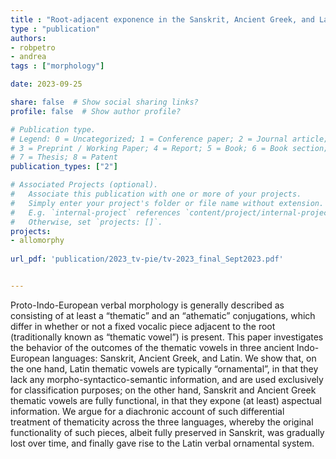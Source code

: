 ```yaml
---
title : "Root-adjacent exponence in the Sanskrit, Ancient Greek, and Latin verbal systems"
type : "publication"
authors:
- robpetro
- andrea
tags : ["morphology"]

date: 2023-09-25

share: false  # Show social sharing links?
profile: false  # Show author profile?

# Publication type.
# Legend: 0 = Uncategorized; 1 = Conference paper; 2 = Journal article;
# 3 = Preprint / Working Paper; 4 = Report; 5 = Book; 6 = Book section;
# 7 = Thesis; 8 = Patent
publication_types: ["2"]

# Associated Projects (optional).
#   Associate this publication with one or more of your projects.
#   Simply enter your project's folder or file name without extension.
#   E.g. `internal-project` references `content/project/internal-project/index.md`.
#   Otherwise, set `projects: []`.
projects:
- allomorphy
  
url_pdf: 'publication/2023_tv-pie/tv-2023_final_Sept2023.pdf'


---
```


Proto-Indo-European verbal morphology is generally described as consisting of at least a
“thematic” and an “athematic” conjugations, which differ in whether or not a fixed vocalic piece
adjacent to the root (traditionally known as “thematic vowel”) is present. This paper investigates
the behavior of the outcomes of the thematic vowels in three ancient Indo-European languages:
Sanskrit, Ancient Greek, and Latin. We show that, on the one hand, Latin thematic vowels are
typically “ornamental”, in that they lack any morpho-syntactico-semantic information, and are
used exclusively for classification purposes; on the other hand, Sanskrit and Ancient Greek
thematic vowels are fully functional, in that they expone (at least) aspectual information. We
argue for a diachronic account of such differential treatment of thematicity across the three
languages, whereby the original functionality of such pieces, albeit fully preserved in Sanskrit,
was gradually lost over time, and finally gave rise to the Latin verbal ornamental system.